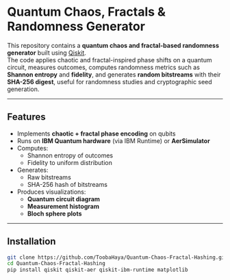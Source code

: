 # Quantum Chaos, Fractals & Randomness Generator

This repository contains a **quantum chaos and fractal-based randomness generator** built using [Qiskit](https://qiskit.org/).  
The code applies chaotic and fractal-inspired phase shifts on a quantum circuit, measures outcomes, computes randomness metrics such as **Shannon entropy** and **fidelity**, and generates **random bitstreams** with their **SHA-256 digest**, useful for randomness studies and cryptographic seed generation.

---

##  Features
- Implements **chaotic + fractal phase encoding** on qubits  
- Runs on **IBM Quantum hardware** (via IBM Runtime) or **AerSimulator**  
- Computes:
  - Shannon entropy of outcomes  
  - Fidelity to uniform distribution  
- Generates:
  - Raw bitstreams  
  - SHA-256 hash of bitstreams  
- Produces visualizations:
  - **Quantum circuit diagram**
  - **Measurement histogram**
  - **Bloch sphere plots**

---

##  Installation

```bash
git clone https://github.com/ToobaHaya/Quantum-Chaos-Fractal-Hashing.git
cd Quantum-Chaos-Fractal-Hashing
pip install qiskit qiskit-aer qiskit-ibm-runtime matplotlib
